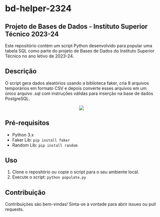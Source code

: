 # bd-helper-2324

## Projeto de Bases de Dados - Instituto Superior Técnico 2023-24
Este repositório contém um script Python desenvolvido para popular uma tabela SQL como parte do projeto de Bases de Dados do Instituto Superior Técnico no ano letivo de 2023-24.


## Descrição
O script gera dados aleatórios usando a biblioteca faker, cria 8 arquivos temporários em formato CSV e depois converte esses arquivos em um único arquivo .sql com instruções válidas para inserção na base de dados PostgreSQL.

<p align=center>
  <a href="https://skillicons.dev">
    <img src="https://skillicons.dev/icons?i=python,postgres" />
  </a>
</p>

## Pré-requisitos
- Python 3.x
- Faker Lib: `pip install faker`
- Random Lib: `pip install random`

## Uso
1. Clone o repositório ou copie o script para o seu ambiente local.
2. Execute o script: `python populate.py`

## Contribuição
Contribuições são bem-vindas! Sinta-se à vontade para abrir issues ou pull requests.
